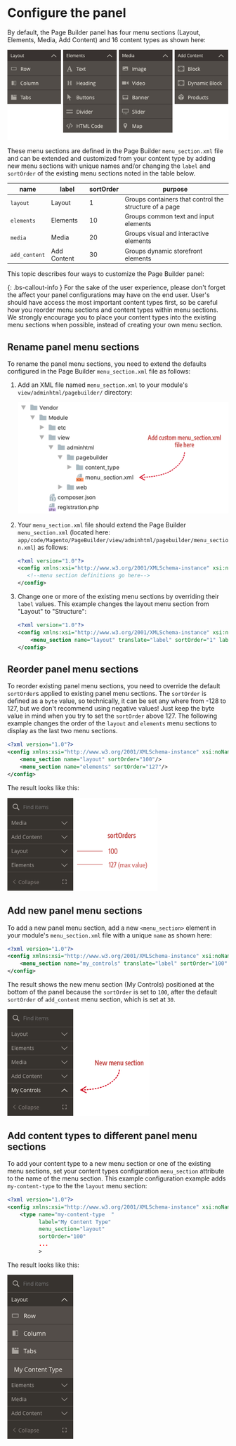 # Configure the panel

By default, the Page Builder panel has four menu sections (Layout, Elements, Media, Add Content) and 16 content types as shown here:

![Panel menu](../../images/panel-horizontal-default.png)

These menu sections are defined in the Page Builder `menu_section.xml` file and can be extended and customized from your content type by adding new menu sections with unique names and/or changing the `label` and `sortOrder` of the existing menu sections noted in the table below.

| name          | label       | sortOrder | purpose                                                |
|---------------|-------------|-----------|--------------------------------------------------------|
| `layout`      | Layout      | 1         | Groups containers that control the structure of a page |
| `elements`    | Elements    | 10        | Groups common text and input elements                  |
| `media`       | Media       | 20        | Groups visual and interactive elements                 |
| `add_content` | Add Content | 30        | Groups dynamic storefront elements                     |

This topic describes four ways to customize the Page Builder panel:

{: .bs-callout-info }
For the sake of the user experience, please don't forget the affect your panel configurations may have on the end user. User's should have access the most important content types first, so be careful how you reorder menu sections and content types within menu sections. We strongly encourage you to place your content types into the existing menu sections when possible, instead of creating your own menu section.

## Rename panel menu sections

To rename the panel menu sections, you need to extend the defaults configured in the Page Builder `menu_section.xml` file as follows:

1. Add an XML file named `menu_section.xml` to your module's `view/adminhtml/pagebuilder/` directory:

    ![Custom menu section file](../../images/custom-menu-section-file.png)

1. Your `menu_section.xml` file should extend the Page Builder `menu_section.xml` (located here: `app/code/Magento/PageBuilder/view/adminhtml/pagebuilder/menu_section.xml`) as follows:

    ```xml
    <?xml version="1.0"?>
    <config xmlns:xsi="http://www.w3.org/2001/XMLSchema-instance" xsi:noNamespaceSchemaLocation="urn:magento:module:Magento_PageBuilder:etc/menu_section.xsd">
       <!--menu section definitions go here-->
    </config>
    ```

1. Change one or more of the existing menu sections by overriding their `label` values. This example changes the layout menu section from "Layout" to "Structure":

    ```xml
    <?xml version="1.0"?>
    <config xmlns:xsi="http://www.w3.org/2001/XMLSchema-instance" xsi:noNamespaceSchemaLocation="urn:magento:module:Magento_PageBuilder:etc/menu_section.xsd">
        <menu_section name="layout" translate="label" sortOrder="1" label="Structure"/>
    </config>
    ```

## Reorder panel menu sections

To reorder existing panel menu sections, you need to override the default `sortOrder`s applied to existing panel menu sections. The `sortOrder` is defined as a `byte` value, so technically, it can be set any where from -128 to 127, but we don't recommend using negative values! Just keep the byte value in mind when you try to set the `sortOrder` above 127. The following example changes the order of the `layout` and `elements` menu sections to display as the last two menu sections.

```xml
<?xml version="1.0"?>
<config xmlns:xsi="http://www.w3.org/2001/XMLSchema-instance" xsi:noNamespaceSchemaLocation="urn:magento:module:Magento_PageBuilder:etc/menu_sections.xsd">
    <menu_section name="layout" sortOrder="100"/>
    <menu_section name="elements" sortOrder="127"/>
</config>
```

The result looks like this:

![Reorder panel menu sections](../../images/panel-reorder-menu-sections.png)

## Add new panel menu sections

To add a new panel menu section, add a new `<menu_section>` element  in your module's `menu_section.xml` file with a unique `name` as shown here:

```xml
<?xml version="1.0"?>
<config xmlns:xsi="http://www.w3.org/2001/XMLSchema-instance" xsi:noNamespaceSchemaLocation="urn:magento:module:Magento_PageBuilder:etc/menu_sections.xsd">
    <menu_section name="my_controls" translate="label" sortOrder="100" label="My Controls"/>
</config>
```

The result shows the new menu section (My Controls) positioned at the bottom of the panel because the `sortOrder` is set to `100`, after the default `sortOrder` of `add_content` menu section, which is set at `30`.

![New panel menu section](../../images/panel-menu-section-new.png)

## Add content types to different panel menu sections

To add your content type to a new menu section or one of the existing menu sections, set your content types configuration `menu_section` attribute to the name of the menu section. This example configuration example adds `my-content-type` to the the `layout` menu section:

```xml
<?xml version="1.0"?>
<config xmlns:xsi="http://www.w3.org/2001/XMLSchema-instance" xsi:noNamespaceSchemaLocation="urn:magento:module:Magento_PageBuilder:etc/content_type.xsd">
    <type name="my-content-type  "
          label="My Content Type"
          menu_section="layout"
          sortOrder="100"
          ...
          >
```

The result looks like this:

![Menu section with content type](../../images/menu-section-with-content-type.png)
